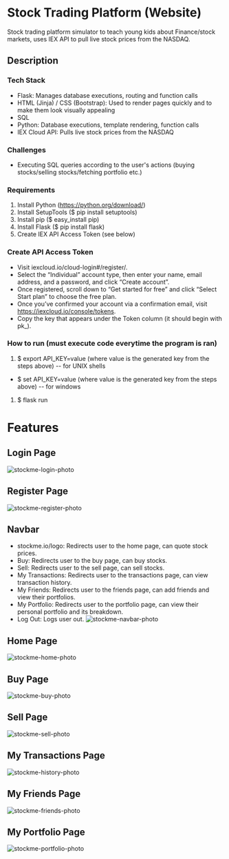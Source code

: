 # Stock Trading Platform (Website)
Stock trading platform simulator to teach young kids about Finance/stock markets, uses IEX API to pull live stock prices from the NASDAQ.

## Description
### Tech Stack
- Flask: Manages database executions, routing and function calls
- HTML (Jinja) / CSS (Bootstrap): Used to render pages quickly and to make them look visually appealing
- SQL
- Python: Database executions, template rendering, function calls
- IEX Cloud API: Pulls live stock prices from the NASDAQ

### Challenges
- Executing SQL queries according to the user's actions (buying stocks/selling stocks/fetching portfolio etc.)

### Requirements
1. Install Python (https://python.org/download/)
1. Install SetupTools ($ pip install setuptools)
1. Install pip ($ easy_install pip)
1. Install Flask ($ pip install flask)
1. Create IEX API Access Token (see below)

### Create API Access Token
- Visit iexcloud.io/cloud-login#/register/.
- Select the “Individual” account type, then enter your name, email address, and a password, and click “Create account”.
- Once registered, scroll down to “Get started for free” and click “Select Start plan” to choose the free plan.
- Once you’ve confirmed your account via a confirmation email, visit https://iexcloud.io/console/tokens.
- Copy the key that appears under the Token column (it should begin with pk_).

### How to run (must execute code everytime the program is ran)
1. $ export API_KEY=value (where value is the generated key from the steps above) -- for UNIX shells
- $ set API_KEY=value (where value is the generated key from the steps above) -- for windows
1. $ flask run

# Features

## Login Page
![stockme-login-photo](https://user-images.githubusercontent.com/89746098/187583895-0a24481a-5189-4a2f-a0ee-9e8e34563249.jpg)

## Register Page
![stockme-register-photo](https://user-images.githubusercontent.com/89746098/187583899-be397d17-0053-4c14-abbc-3fd41703264b.jpg)

## Navbar
- stockme.io/logo: Redirects user to the home page, can quote stock prices.
- Buy: Redirects user to the buy page, can buy stocks.
- Sell: Redirects user to the sell page, can sell stocks.
- My Transactions: Redirects user to the transactions page, can view transaction history.
- My Friends: Redirects user to the friends page, can add friends and view their portfolios.
- My Portfolio: Redirects user to the portfolio page, can view their personal portfolio and its breakdown.
- Log Out: Logs user out.
![stockme-navbar-photo](https://user-images.githubusercontent.com/89746098/187583907-d03285ee-0eb5-42a5-9fb8-22948fbeaca9.jpg)

## Home Page
![stockme-home-photo](https://user-images.githubusercontent.com/89746098/187583913-2b890e61-df71-467f-ab98-a5a609ad4b0f.jpg)

## Buy Page
![stockme-buy-photo](https://user-images.githubusercontent.com/89746098/187583921-c15e9818-ae38-4560-8bd2-925c0f655736.jpg)

## Sell Page
![stockme-sell-photo](https://user-images.githubusercontent.com/89746098/187583930-29ca5e4d-5bbd-4e88-ac27-ee13783769a2.jpg)

## My Transactions Page
![stockme-history-photo](https://user-images.githubusercontent.com/89746098/187583946-296045ed-8ac5-44f9-80e1-b12ee43d12a1.jpg)

## My Friends Page
![stockme-friends-photo](https://user-images.githubusercontent.com/89746098/187583957-24a6bd49-a5b5-40c0-bb1d-0971ccb84d8e.jpg)

## My Portfolio Page
![stockme-portfolio-photo](https://user-images.githubusercontent.com/89746098/187583989-12f06bb9-b6fb-4db4-91e9-a5fbe5974e5f.jpg)


